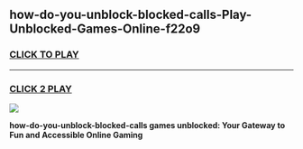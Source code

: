 
## how-do-you-unblock-blocked-calls-Play-Unblocked-Games-Online-f22o9
<h3>
<a href="https://premium76.site?title=how-do-you-unblock-blocked-calls&ref=25A">CLICK TO PLAY</a></h3>
<hr>

<h3>
<a href="https://premium76.site?title=how-do-you-unblock-blocked-calls&ref=25A">CLICK 2 PLAY</a>
  
</h3>

<a href="https://premium76.site?title=how-do-you-unblock-blocked-calls&ref=25A"><img src="https://clearcache.store/games.png"></a>


**how-do-you-unblock-blocked-calls games unblocked: Your Gateway to Fun and Accessible Online Gaming**

